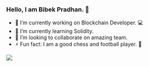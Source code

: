 ### Hello, I am Bibek Pradhan. 👋


- 🔭 I’m currently working on Blockchain Developer. 💻
- 🌱 I’m currently learning Solidity.
- 👯 I’m looking to collaborate on amazing team.
- ⚡ Fun fact: I am a good chess and football player. 🤣 



<img src="https://github-readme-stats.vercel.app/api?username=Bibek-Pradhan&&show_icons=true&title_color=ffffff&icon_color=bb2acf&text_color=daf7dc&bg_color=151515">
